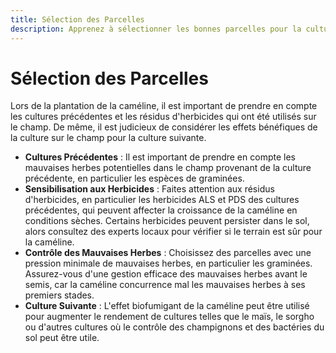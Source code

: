 ```yaml
---
title: Sélection des Parcelles
description: Apprenez à sélectionner les bonnes parcelles pour la culture de la caméline afin d'assurer une croissance et un rendement optimaux.
---
```

# Sélection des Parcelles

Lors de la plantation de la caméline, il est important de prendre en compte les cultures précédentes et les résidus d'herbicides qui ont été utilisés sur le champ. De même, il est judicieux de considérer les effets bénéfiques de la culture sur le champ pour la culture suivante.

- **Cultures Précédentes** : Il est important de prendre en compte les mauvaises herbes potentielles dans le champ provenant de la culture précédente, en particulier les espèces de graminées.
- **Sensibilisation aux Herbicides** : Faites attention aux résidus d'herbicides, en particulier les herbicides ALS et PDS des cultures précédentes, qui peuvent affecter la croissance de la caméline en conditions sèches. Certains herbicides peuvent persister dans le sol, alors consultez des experts locaux pour vérifier si le terrain est sûr pour la caméline.
- **Contrôle des Mauvaises Herbes** : Choisissez des parcelles avec une pression minimale de mauvaises herbes, en particulier les graminées. Assurez-vous d'une gestion efficace des mauvaises herbes avant le semis, car la caméline concurrence mal les mauvaises herbes à ses premiers stades.
- **Culture Suivante** : L'effet biofumigant de la caméline peut être utilisé pour augmenter le rendement de cultures telles que le maïs, le sorgho ou d'autres cultures où le contrôle des champignons et des bactéries du sol peut être utile.